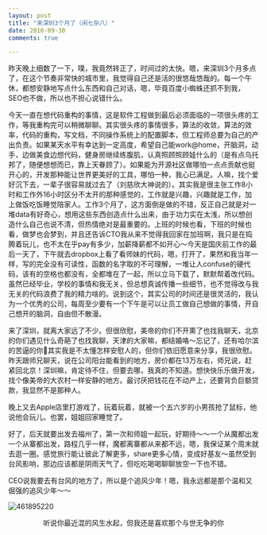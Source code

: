 ```yaml
---
layout: post
title: "来深圳3个月了（闲七杂八）"
date: 2016-09-30
comments: true

---
```


昨天晚上细数了一下，噗，我竟然转正了，时间过的太快。嗯，来深圳3个月多点了，在这个节奏非常快的城市里，我觉得自己还是活的很悠哉悠哉的。每一个午休，都想安静地写点什么东西和自己对话，嗯，毕竟百度小蜘蛛还抓不到我，SEO也不做，所以也不担心说错什么。

今天一直在想代码重构的事情，这是软件工程做到最后必须面临的一项很头疼的工作，等我重构完可以稍微聊聊。其实很头疼的事情很多，算法的收敛，算法的效率，代码的重构，写文档，不同操作系统上的配置脚本，但工程师总要为自己的产出负责。如果某天水平有幸达到一定高度，希望自己能work@home，开脑洞，动手，边做美食边想代码，健身房继续练腹肌，认真照顾照顾娃什么的（是有点乌托邦了，随便想想而已，靠上天眷顾了）。如果能为开源社区做哪怕一点点贡献也挺开心的，开发那种能让世界更美好的工具，哪怕一种，我心已满足。人嘛，找个爱好沉下去，一辈子很容易就过去了（刘慈欣大神说的）。其实我是很主张工作8小时和工作外16小时区分不太开的那种感觉的，工作就是兴趣，兴趣就是工作，加上做饭吃饭睡觉陪家人。工作3个月了，这方面倒是做的不错，反正自己就是对一堆data有好奇心，想用这些东西创造点什么出来，由于功力实在太浅，所以想创造什么自己也说不清，但热情绝对是最重要的。上班的时候也看，下班的时候也看，做梦也会梦到，并且还告诉CTO我从来不觉得我回家在加班啊，我只是在捣腾着玩儿，也不太在乎pay有多少，加薪降薪都不如开心～今天是国庆前工作的最后一天了，下午就去dropbox上看了看师妹的代码，嗯，打开了，果然和我当年一样，写的完全没有可读性，函数的名字取的不可理解，一堆让人confuse的硬代码，该有的空格也都没有，全都堆在了一起，所以立马下载了，默默帮着改代码。虽然已经毕业，学校的事情和我无关，但总想真诚传播一些细节，也不觉得改与我无关的代码浪费了我的精力啥的。说到这个，其实公司的时间还是很灵活的，我认为一个优秀的公司，每周至少要有一个下午是可以让员工做自己想做的事情，开自己想开的脑洞，自由但不散漫。

来了深圳，就离大家远了不少。但很欣慰，美帝的你们不开熏了也找我聊天，北京的你们遇见什么奇葩了也找我聊，天津的大家嘛，都结婚咯～忘记了，还有哈尔滨的苦逼的你🙂其实我是不太懂怎样安慰人的，但你们依旧愿意来分享，我很欣慰。昨天跟师兄聊天，说在公司阳台能看到的地方，房价都在13万左右，师兄说，赶紧回北京！深圳嘛，肯定待不住，但要去哪，我真的不知道。想快快乐乐做开发，找个像美帝的大农村一样安静的地方。最讨厌把钱花在不动产上，还要背负巨额贷款，我显然不是那种人。

晚上又去Apple店里打游戏了，玩着玩着，就被一个五六岁的小男孩抢了鼠标，他说他会玩儿。也罢，姐姐回家睡觉了。

好了，后天就要出发去福州了，第一次和师姐一起玩，好期待～～一个从魔都出发一个从寨都出发，路程几乎一样，魔都离寨都从来都不远，嗯，我保证某个周末就去逛一圈。感觉旅行能让彼此了解更多，share更多心情，变成好基友～虽然受到台风影响，那边应该都是阴雨天气了，但吃吃喝喝聊聊放空一下也不错。

CEO说我要去有台风的地方了，所以是个追风少年！嗯，我永远都是那个温和又倔强的追风少年～～

![461895220](https://cloud.githubusercontent.com/assets/18478302/18996691/e0c8ae52-8763-11e6-9d52-1127098bfcf3.jpg)


<p style="text-align:center;"> 听说你最近混的风生水起，但我还是喜欢那个与世无争的你 </p>